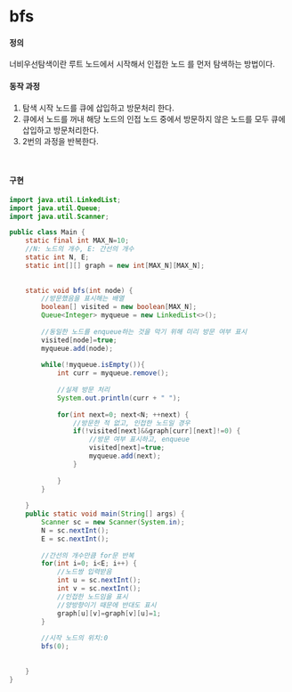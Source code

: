 # bfs

#### 정의
너비우선탐색이란 루트 노드에서 시작해서 인접한 노드 를 먼저 탐색하는 방법이다.

#### 동작 과정
1. 탐색 시작 노드를 큐에 삽입하고 방문처리 한다.
2. 큐에서 노드를 꺼내 해당 노드의 인접 노드 중에서 방문하지 않은 노드를 모두 큐에 삽입하고 방문처리한다.
3. 2번의 과정을 반복한다.

<br>

#### 구현
```java
import java.util.LinkedList;
import java.util.Queue;
import java.util.Scanner;

public class Main {
	static final int MAX_N=10;
	//N: 노드의 개수, E: 간선의 개수
	static int N, E;
	static int[][] graph = new int[MAX_N][MAX_N];
	
	
	static void bfs(int node) {
		//방문했음을 표시해는 배열
		boolean[] visited = new boolean[MAX_N];
		Queue<Integer> myqueue = new LinkedList<>();
		
		//동일한 노드를 enqueue하는 것을 막기 위해 미리 방문 여부 표시
		visited[node]=true;
		myqueue.add(node);
		
		while(!myqueue.isEmpty()){
			int curr = myqueue.remove();
			
			//실제 방문 처리
			System.out.println(curr + " ");
			
			for(int next=0; next<N; ++next) {
				//방문한 적 없고, 인접한 노드일 경우
				if(!visited[next]&&graph[curr][next]!=0) {
					//방문 여부 표시하고, enqueue
					visited[next]=true;
					myqueue.add(next);
				}
				
			}
		}
		
	}
	public static void main(String[] args) {
		Scanner sc = new Scanner(System.in);
		N = sc.nextInt();
		E = sc.nextInt();
		
		//간선의 개수만큼 for문 반복
		for(int i=0; i<E; i++) {
			//노드쌍 입력받음
			int u = sc.nextInt();
			int v = sc.nextInt();
			//인접한 노드임을 표시
			//양방향이기 때문에 반대도 표시
			graph[u][v]=graph[v][u]=1;
		}
		
		//시작 노드의 위치:0
		bfs(0);
		
		
	}
}

```